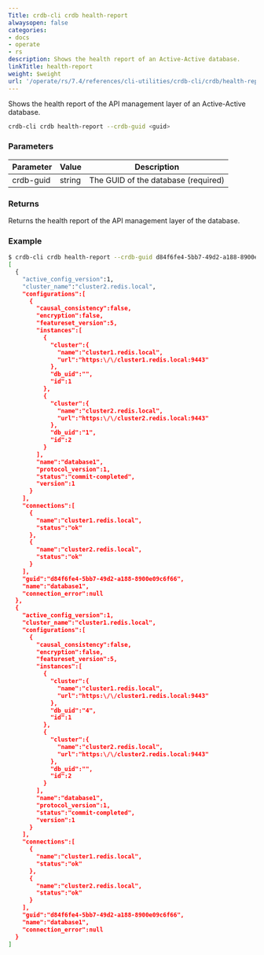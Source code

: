 ```yaml
---
Title: crdb-cli crdb health-report
alwaysopen: false
categories:
- docs
- operate
- rs
description: Shows the health report of an Active-Active database.
linkTitle: health-report
weight: $weight
url: '/operate/rs/7.4/references/cli-utilities/crdb-cli/crdb/health-report/'
---
```


Shows the health report of the API management layer of an Active-Active database.

```sh
crdb-cli crdb health-report --crdb-guid <guid>
```

### Parameters

| Parameter           | Value  | Description                         |
|---------------------|--------|-------------------------------------|
| crdb-guid  | string | The GUID of the database (required) |

### Returns

Returns the health report of the API management layer of the database.

### Example

```sh
$ crdb-cli crdb health-report --crdb-guid d84f6fe4-5bb7-49d2-a188-8900e09c6f66
[
  {
    "active_config_version":1,
    "cluster_name":"cluster2.redis.local",
    "configurations":[
      {
        "causal_consistency":false,
        "encryption":false,
        "featureset_version":5,
        "instances":[
          {
            "cluster":{
              "name":"cluster1.redis.local",
              "url":"https:\/\/cluster1.redis.local:9443"
            },
            "db_uid":"",
            "id":1
          },
          {
            "cluster":{
              "name":"cluster2.redis.local",
              "url":"https:\/\/cluster2.redis.local:9443"
            },
            "db_uid":"1",
            "id":2
          }
        ],
        "name":"database1",
        "protocol_version":1,
        "status":"commit-completed",
        "version":1
      }
    ],
    "connections":[
      {
        "name":"cluster1.redis.local",
        "status":"ok"
      },
      {
        "name":"cluster2.redis.local",
        "status":"ok"
      }
    ],
    "guid":"d84f6fe4-5bb7-49d2-a188-8900e09c6f66",
    "name":"database1",
    "connection_error":null
  },
  {
    "active_config_version":1,
    "cluster_name":"cluster1.redis.local",
    "configurations":[
      {
        "causal_consistency":false,
        "encryption":false,
        "featureset_version":5,
        "instances":[
          {
            "cluster":{
              "name":"cluster1.redis.local",
              "url":"https:\/\/cluster1.redis.local:9443"
            },
            "db_uid":"4",
            "id":1
          },
          {
            "cluster":{
              "name":"cluster2.redis.local",
              "url":"https:\/\/cluster2.redis.local:9443"
            },
            "db_uid":"",
            "id":2
          }
        ],
        "name":"database1",
        "protocol_version":1,
        "status":"commit-completed",
        "version":1
      }
    ],
    "connections":[
      {
        "name":"cluster1.redis.local",
        "status":"ok"
      },
      {
        "name":"cluster2.redis.local",
        "status":"ok"
      }
    ],
    "guid":"d84f6fe4-5bb7-49d2-a188-8900e09c6f66",
    "name":"database1",
    "connection_error":null
  }
]
```
